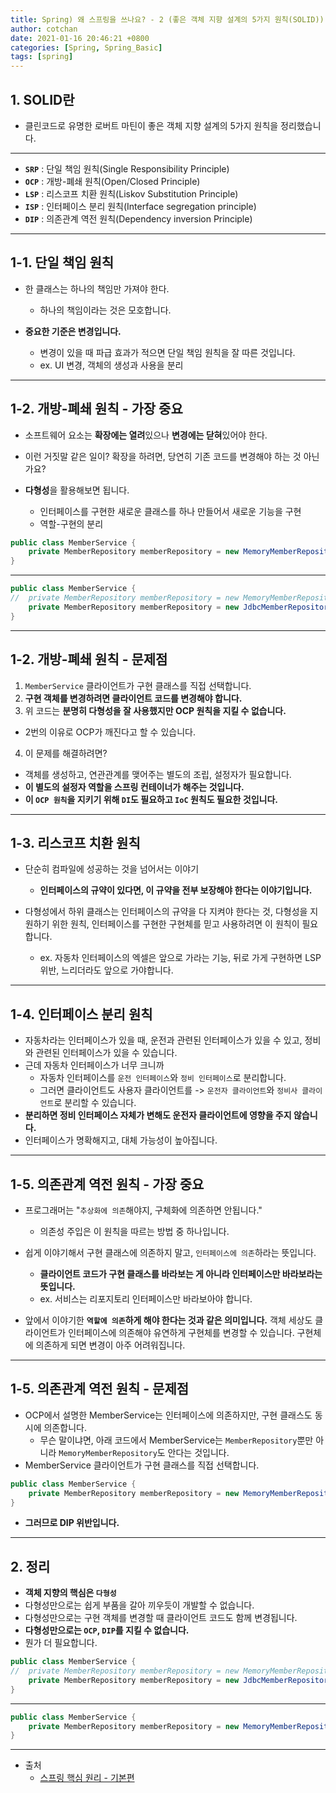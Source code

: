 ```yaml
---
title: Spring) 왜 스프링을 쓰나요? - 2 (좋은 객체 지향 설계의 5가지 원칙(SOLID))
author: cotchan 
date: 2021-01-16 20:46:21 +0800 
categories: [Spring, Spring_Basic]
tags: [spring] 
---
```


## 1. SOLID란

+ 클린코드로 유명한 로버트 마틴이 좋은 객체 지향 설계의 5가지 원칙을 정리했습니다.

---

+ **`SRP`** : 단일 책임 원칙(Single Responsibility Principle)
+ **`OCP`** : 개방-폐쇄 원칙(Open/Closed Principle)
+ **`LSP`** : 리스코프 치환 원칙(Liskov Substitution Principle)
+ **`ISP`** : 인터페이스 분리 원칙(Interface segregation principle)
+ **`DIP`** : 의존관계 역전 원칙(Dependency inversion Principle)

---

## 1-1. 단일 책임 원칙

+ 한 클래스는 하나의 책임만 가져야 한다.
  + 하나의 책임이라는 것은 모호합니다.

+ **중요한 기준은 변경입니다.**
  + 변경이 있을 때 파급 효과가 적으면 단일 책임 원칙을 잘 따른 것입니다.
  + ex. UI 변경, 객체의 생성과 사용을 분리

---

## 1-2. 개방-폐쇄 원칙 - 가장 중요

+ 소프트웨어 요소는 **확장에는 열려**있으나 **변경에는 닫혀**있어야 한다.
+ 이런 거짓말 같은 일이? 확장을 하려면, 당연히 기존 코드를 변경해야 하는 것 아닌가요?

+ **다형성**을 활용해보면 됩니다.
  + 인터페이스를 구현한 새로운 클래스를 하나 만들어서 새로운 기능을 구현
  + 역할-구현의 분리

```java
public class MemberService {
    private MemberRepository memberRepository = new MemoryMemberRepository();
}
```

---

```java
public class MemberService {
//  private MemberRepository memberRepository = new MemoryMemberRepository();
    private MemberRepository memberRepository = new JdbcMemberRepository();
}
```

---

## 1-2. 개방-폐쇄 원칙 - 문제점

1. `MemberService` 클라이언트가 구현 클래스를 직접 선택합니다.
2. **구현 객체를 변경하려면 클라이언트 코드를 변경해야 합니다.**
3. 위 코드는 **분명히 다형성을 잘 사용했지만 OCP 원칙을 지킬 수 없습니다.**
  + 2번의 이유로 OCP가 깨진다고 할 수 있습니다.
4. 이 문제를 해결하려면?
  + 객체를 생성하고, 연관관계를 맺어주는 별도의 조립, 설정자가 필요합니다.
  + **이 별도의 설정자 역할을 스프링 컨테이너가 해주는 것입니다.**
  + **이 `OCP 원칙`을 지키기 위해 `DI`도 필요하고 `IoC` 원칙도 필요한 것입니다.**

---

## 1-3. 리스코프 치환 원칙

+ 단순히 컴파일에 성공하는 것을 넘어서는 이야기
  + **인터페이스의 규약이 있다면, 이 규약을 전부 보장해야 한다는 이야기입니다.**

+ 다형성에서 하위 클래스는 인터페이스의 규약을 다 지켜야 한다는 것, 다형성을 지원하기 위한 원칙, 인터페이스를 구현한 구현체를 믿고 사용하려면 이 원칙이 필요합니다.
  + ex. 자동차 인터페이스의 엑셀은 앞으로 가라는 기능, 뒤로 가게 구현하면 LSP 위반, 느리더라도 앞으로 가야합니다.
 
---

## 1-4. 인터페이스 분리 원칙


+ 자동차라는 인터페이스가 있을 때, 운전과 관련된 인터페이스가 있을 수 있고, 정비와 관련된 인터페이스가 있을 수 있습니다.
+ 근데 자동차 인터페이스가 너무 크니까  
  + 자동차 인터페이스를 `운전 인터페이스`와 `정비 인터페이스`로 분리합니다.
  + 그러면 클라이언트도 사용자 클라이언트를 -> `운전자 클라이언트`와 `정비사 클라이언트`로 분리할 수 있습니다.
+ **분리하면 정비 인터페이스 자체가 변해도 운전자 클라이언트에 영향을 주지 않습니다.**
+ 인터페이스가 명확해지고, 대체 가능성이 높아집니다.

---

## 1-5. 의존관계 역전 원칙 - 가장 중요

+ 프로그래머는 "`추상화에 의존`해야지, 구체화에 의존하면 안됩니다."
  + 의존성 주입은 이 원칙을 따르는 방법 중 하나입니다.

+ 쉽게 이야기해서 구현 클래스에 의존하지 말고, `인터페이스에 의존`하라는 뜻입니다.
  + **클라이언트 코드가 구현 클래스를 바라보는 게 아니라 인터페이스만 바라보라는 뜻입니다.**
  + ex. 서비스는 리포지토리 인터페이스만 바라보아야 합니다.

+ 앞에서 이야기한 **`역할에 의존`하게 해야 한다는 것과 같은 의미입니다.** 객체 세상도 클라이언트가 인터페이스에 의존해야 유연하게 구현체를 변경할 수 있습니다. 구현체에 의존하게 되면 변경이 아주 어려워집니다. 

---

## 1-5. 의존관계 역전 원칙 - 문제점 

+ OCP에서 설명한 MemberService는 인터페이스에 의존하지만, 구현 클래스도 동시에 의존합니다.
  + 무슨 말이냐면, 아래 코드에서 MemberService는 `MemberRepository`뿐만 아니라 `MemoryMemberRepository`도 안다는 것입니다. 
+ MemberService 클라이언트가 구현 클래스를 직접 선택합니다.
  
```java
public class MemberService {
    private MemberRepository memberRepository = new MemoryMemberRepository();
}
```

+ **그러므로 DIP 위반입니다.**


---

## 2. 정리

+ **객체 지향의 핵심은 `다형성`**
+ 다형성만으로는 쉽게 부품을 갈아 끼우듯이 개발할 수 없습니다.
+ 다형성만으로는 구현 객체를 변경할 때 클라이언트 코드도 함께 변경됩니다.
+ **다형성만으로는 `OCP`, `DIP`를 지킬 수 없습니다.**
+ 뭔가 더 필요합니다.

```java
public class MemberService {
//  private MemberRepository memberRepository = new MemoryMemberRepository();
    private MemberRepository memberRepository = new JdbcMemberRepository();
}
```

---

```java
public class MemberService {
    private MemberRepository memberRepository = new MemoryMemberRepository();
}
```


---

+ 출처
    + [스프링 핵심 원리 - 기본편](https://www.inflearn.com/course/%EC%8A%A4%ED%94%84%EB%A7%81-%ED%95%B5%EC%8B%AC-%EC%9B%90%EB%A6%AC-%EA%B8%B0%EB%B3%B8%ED%8E%B8/dashboard)
